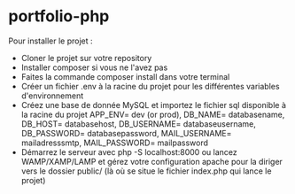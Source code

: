 # portfolio-php

Pour installer le projet :

- Cloner le projet sur votre repository
- Installer composer si vous ne l'avez pas
- Faites la commande composer install dans votre terminal
- Créer un fichier .env à la racine du projet pour les différentes variables d'environnement
- Créez une base de donnée MySQL et importez le fichier sql disponible à la racine du projet
APP_ENV= dev (or prod), DB_NAME= databasename, DB_HOST= databasehost, DB_USERNAME= databaseusername, DB_PASSWORD= databasepassword, MAIL_USERNAME= mailadresssmtp, MAIL_PASSWORD= mailpassword
- Démarrez le serveur avec php -S localhost:8000 ou lancez WAMP/XAMP/LAMP et gérez votre configuration apache pour la diriger vers le dossier public/ (là où se situe le fichier index.php qui lance le projet)
